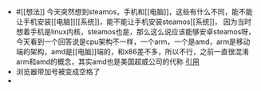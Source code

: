 - #[[想法]] 今天突然想到steamos，手机和[[电脑]]，这些有什么不同，能不能让手机安装[[电脑]][[系统]]，能不能让手机安装steamos[[系统]]，
  因为当时想着手机是linux内核，steamos也是，那么这么说应该能够安卓steamos呀，今天看到一个回答说是cpu架构不一样，一个arm，一个是amd，arm是移动端的架构，amd是[[电脑]]端的，和x86差不多，所以不行，之前一直很混淆arm和amd的概念，其实amd也是美国超威公司的代称  [引用](https://www.zhihu.com/question/541120282)
- 浏览器带加号被变成空格了
-